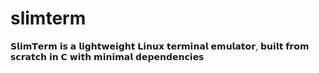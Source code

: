 # slimterm
𝗦𝗹𝗶𝗺𝗧𝗲𝗿𝗺 𝗶𝘀 𝗮 𝗹𝗶𝗴𝗵𝘁𝘄𝗲𝗶𝗴𝗵𝘁 𝗟𝗶𝗻𝘂𝘅 𝘁𝗲𝗿𝗺𝗶𝗻𝗮𝗹 𝗲𝗺𝘂𝗹𝗮𝘁𝗼𝗿, 𝗯𝘂𝗶𝗹𝘁 𝗳𝗿𝗼𝗺 𝘀𝗰𝗿𝗮𝘁𝗰𝗵 𝗶𝗻 𝗖 𝘄𝗶𝘁𝗵 𝗺𝗶𝗻𝗶𝗺𝗮𝗹 𝗱𝗲𝗽𝗲𝗻𝗱𝗲𝗻𝗰𝗶𝗲𝘀

